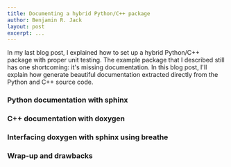 ```yaml
---
title: Documenting a hybrid Python/C++ package
author: Benjamin R. Jack
layout: post
excerpt: ...
---
```


In my last blog post, I explained how to set up a hybrid Python/C++ package with proper unit testing. The example package that I described still has one shortcoming: it's missing documentation. In this blog post, I'll explain how generate beautiful documentation extracted directly from the Python and C++ source code.

### Python documentation with sphinx

### C++ documentation with doxygen

### Interfacing doxygen with sphinx using breathe

### Wrap-up and drawbacks